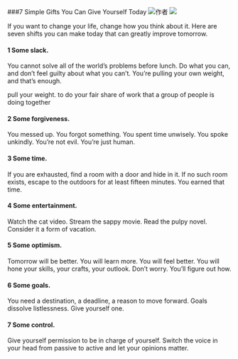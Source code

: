 ###7 Simple Gifts You Can Give Yourself Today
![作者](./_image/2020-07-08-16-41-14.png)
![](./_image/2020-07-08-16-40-35.jpg)

If you want to change your life, change how you think about it. Here are seven shifts you can make today that can greatly improve tomorrow.

#### 1 Some slack.
You cannot solve all of the world’s problems before lunch. Do what you can, and don’t feel guilty about what you can’t. You’re pulling your own weight, and that’s enough.

pull your weight. to do your fair share of work that a group of people is doing together
#### 2 Some forgiveness.

You messed up. You forgot something. You spent time unwisely. You spoke unkindly. You’re not evil. You’re just human.

#### 3 Some time.

If you are exhausted, find a room with a door and hide in it. If no such room exists, escape to the outdoors for at least fifteen minutes. You earned that time.

#### 4 Some entertainment.
Watch the cat video. Stream the sappy movie. Read the pulpy novel. Consider it a form of vacation.

#### 5 Some optimism.

Tomorrow will be better. You will learn more. You will feel better. You will hone your skills, your crafts, your outlook. Don’t worry. You’ll figure out how.

#### 6 Some goals.

You need a destination, a deadline, a reason to move forward. Goals dissolve listlessness. Give yourself one.

#### 7 Some control.

Give yourself permission to be in charge of yourself. Switch the voice in your head from passive to active and let your opinions matter.